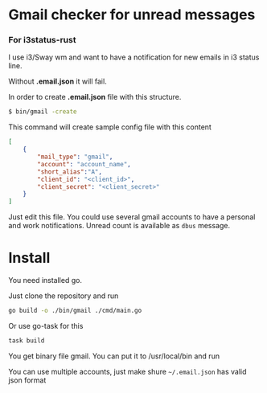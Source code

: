 # Gmail checker for unread messages

### For i3status-rust

I use i3/Sway wm and want to have a notification for new emails in i3 status line.

Without **.email.json** it will fail.

In order to create **.email.json** file with this structure.

```bash
$ bin/gmail -create
```

This command will create sample config file with this content

```json
[
    {
        "mail_type": "gmail",
        "account": "account_name",
        "short_alias":"A",
        "client_id": "<client_id>",
        "client_secret": "<client_secret>"
    }
]
```

Just edit this file.
You could use several gmail accounts to have a personal and work notifications.
Unread count is available as `dbus` message.

# Install
You need installed go.

Just clone the repository and run

```bash
go build -o ./bin/gmail ./cmd/main.go
```

Or use go-task for this

```bash
task build
```

You get binary file gmail. You can put it to /usr/local/bin and run

You can use multiple accounts, just make shure `~/.email.json` has valid json format
